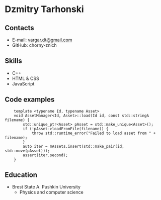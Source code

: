 # Dzmitry Tarhonski

## Contacts

- E-mail: vargar.dt@gmail.com
- GitHub: chorny-znich

## Skills

- C++
- HTML & CSS
- JavaScript

## Code examples

```
	template <typename Id, typename Asset>
	void AssetManager<Id, Asset>::load(Id id, const std::string& filename) {
		std::unique_ptr<Asset> pAsset = std::make_unique<Asset>();
		if (!pAsset->loadFromFile(filename)) {
			throw std::runtime_error("Failed to load asset from " + filename);
		}
		auto iter = mAssets.insert(std::make_pair(id, std::move(pAsset)));
		assert(iter.second);
	}
```

## Education

- Brest State A. Pushkin University
  - Physics and computer science
